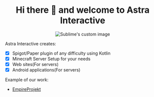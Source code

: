 
<h1 align="center">
  Hi there 👋 and welcome to Astra Interactive
</h1>
<p align="center">
  <img src="https://avatars.githubusercontent.com/u/93258040?s=400&u=ccad2decf1d69cd54ee876dd140bf7d0b1ee1996&v=4" alt="Sublime's custom image"/>
</p>

Astra Interactive creates:
- [x] Spigot/Paper plugin of any difficulty using Kotlin
- [x] Minecraft Server Setup for your needs
- [x] Web sites(For servers)
- [x] Android applications(For servers)

Example of our work:
- [EmpireProjekt](https://EmpireProjekt.ru)

